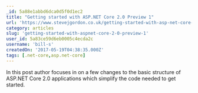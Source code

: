 ```yaml
---
_id: 5a88e1abbd6dca0d5f0d1ec2
title: "Getting started with ASP.NET Core 2.0 Preview 1"
url: 'https://www.stevejgordon.co.uk/getting-started-with-asp-net-core-2-0-preview-1'
category: articles
slug: 'getting-started-with-aspnet-core-2-0-preview-1'
user_id: 5a83ce59d6eb0005c4ecda2c
username: 'bill-s'
createdOn: '2017-05-19T04:38:35.000Z'
tags: [.net-core,asp.net-core]
---
```


In this post author focuses in on a few changes to the basic structure of ASP.NET Core 2.0 applications which simplify the code needed to get started.

